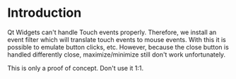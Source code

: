 # Introduction
Qt Widgets can't handle Touch events properly. Therefore, we install an event filter which will translate touch events to mouse events. With this it is possible to emulate button clicks, etc. However, because the close button is handled differently close, maximize/minimize still don't work unfortunately.

This is only a proof of concept. Don't use it 1:1.
